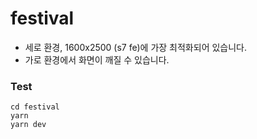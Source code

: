 # festival
* 세로 환경,  1600x2500 (s7 fe)에 가장 최적화되어 있습니다.
* 가로 환경에서 화면이 깨질 수 있습니다.
### Test
```
cd festival
yarn
yarn dev
```
